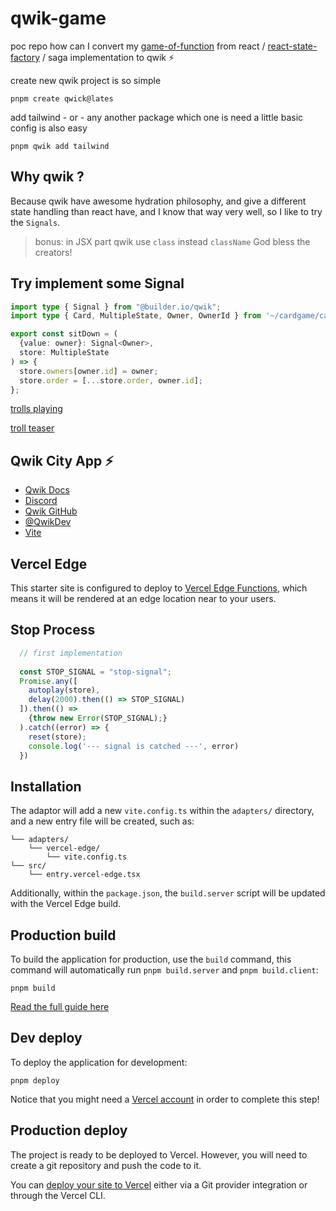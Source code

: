 # qwik-game
poc repo how can I convert my [game-of-function](https://github.com/Pengeszikra/game-of-function) from react / [react-state-factory](https://github.com/Pengeszikra/react-state-function) / saga implementation to qwik ⚡️

create new qwik project is so simple
```shell
pnpm create qwick@lates
```

add tailwind - or - any another package which one is need a little basic config is also easy
```shell
pnpm qwik add tailwind
```

## Why qwik ?
Because qwik have awesome hydration philosophy, and give a different state handling than react have, and I know that way very well, so I like to try the `Signals`.
> bonus: in JSX part qwik use `class` instead `className` God bless the creators!

## Try implement some Signal 

```ts
import type { Signal } from "@builder.io/qwik";
import type { Card, MultipleState, Owner, OwnerId } from '~/cardgame/cardFactory';

export const sitDown = (
  {value: owner}: Signal<Owner>,
  store: MultipleState
) => {
  store.owners[owner.id] = owner;
  store.order = [...store.order, owner.id];
};
```

[trolls playing](https://www.bing.com/images/create/trolls-playing-a-cardgame-with-mathematical-2cminim/651d5c96a93440998db15456df84531b?id=dp1S1mSxI49GGMq2G%2BNPEg%3D%3D&view=detailv2&idpp=genimg&form=GCRIDP)

[troll teaser](https://designerapp.officeapps.live.com/designerapp/Media.ashx/?id=f4f00d1d-7e7f-4801-8a2f-5361fac57dd5.mp4&fileToken=e1b85a99-3bba-46bb-a8be-6142dc022b2a&dcHint=WestEurope)

## Qwik City App ⚡️

- [Qwik Docs](https://qwik.builder.io/)
- [Discord](https://qwik.builder.io/chat)
- [Qwik GitHub](https://github.com/BuilderIO/qwik)
- [@QwikDev](https://twitter.com/QwikDev)
- [Vite](https://vitejs.dev/)

## Vercel Edge

This starter site is configured to deploy to [Vercel Edge Functions](https://vercel.com/docs/concepts/functions/edge-functions), which means it will be rendered at an edge location near to your users.

## Stop Process 

```ts
  // first implementation 
  
  const STOP_SIGNAL = "stop-signal";
  Promise.any([
    autoplay(store),
    delay(2000).then(() => STOP_SIGNAL)
  ]).then(() => 
    {throw new Error(STOP_SIGNAL);}
  ).catch((error) => {
    reset(store);
    console.log('--- signal is catched ---', error)
  })
```

## Installation

The adaptor will add a new `vite.config.ts` within the `adapters/` directory, and a new entry file will be created, such as:

```
└── adapters/
    └── vercel-edge/
        └── vite.config.ts
└── src/
    └── entry.vercel-edge.tsx
```

Additionally, within the `package.json`, the `build.server` script will be updated with the Vercel Edge build.

## Production build

To build the application for production, use the `build` command, this command will automatically run `pnpm build.server` and `pnpm build.client`:

```shell
pnpm build
```

[Read the full guide here](https://github.com/BuilderIO/qwik/blob/main/starters/adapters/vercel-edge/README.md)

## Dev deploy

To deploy the application for development:

```shell
pnpm deploy
```

Notice that you might need a [Vercel account](https://docs.Vercel.com/get-started/) in order to complete this step!

## Production deploy

The project is ready to be deployed to Vercel. However, you will need to create a git repository and push the code to it.

You can [deploy your site to Vercel](https://vercel.com/docs/concepts/deployments/overview) either via a Git provider integration or through the Vercel CLI.
